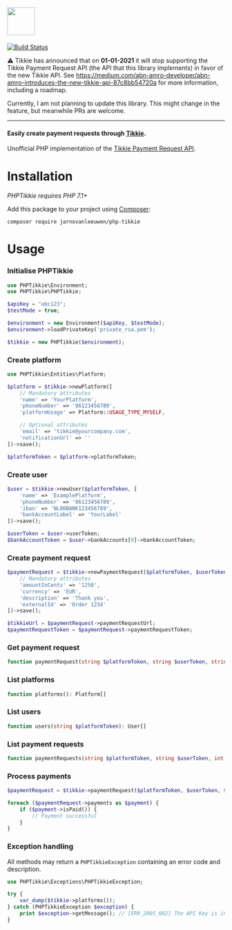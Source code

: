 

# <img src="https://user-images.githubusercontent.com/1358997/33891467-4e1a15ea-df56-11e7-98a0-ecc3e1ec07f0.png" width="64">

[![Build Status](https://travis-ci.com/jarnovanleeuwen/php-tikkie.svg?branch=master)](https://travis-ci.com/jarnovanleeuwen/php-tikkie)

⚠️ Tikkie has announced that on **01-01-2021** it will stop supporting the Tikkie Payment Request API (the API that this library implements) in favor of the new Tikkie API. See https://medium.com/abn-amro-developer/abn-amro-introduces-the-new-tikkie-api-87c8bb54720a for more information, including a roadmap.

Currently, I am not planning to update this library. This might change in the feature, but meanwhile PRs are welcome.

---

#### Easily create payment requests through [Tikkie](https://tikkie.me/).

Unofficial PHP implementation of the [Tikkie Payment Request API](https://developer.abnamro.com/content/tikkie).

# Installation

*PHPTikkie requires PHP 7.1+*

Add this package to your project using [Composer](https://getcomposer.org/):

`composer require jarnovanleeuwen/php-tikkie`

# Usage

### Initialise PHPTikkie
```php
use PHPTikkie\Environment;
use PHPTikkie\PHPTikkie;

$apiKey = "abc123";
$testMode = true;

$environment = new Environment($apiKey, $testMode);
$environment->loadPrivateKey('private_rsa.pem');

$tikkie = new PHPTikkie($environment);
```

### Create platform
```php
use PHPTikkie\Entities\Platform;

$platform = $tikkie->newPlatform([
    // Mandatory attributes
    'name' => 'YourPlatform',
    'phoneNumber' => '06123456789',
    'platformUsage' => Platform::USAGE_TYPE_MYSELF,

    // Optional attributes
    'email' => 'tikkie@yourcompany.com',
    'notificationUrl' => ''
])->save();

$platformToken = $platform->platformToken;
```

### Create user
```php
$user = $tikkie->newUser($platformToken, [
    'name' => 'ExamplePlatform',
    'phoneNumber' => '06123456789',
    'iban' => 'NL00BANK123456789',
    'bankAccountLabel' => 'YourLabel'
])->save();

$userToken = $user->userToken;
$bankAccountToken = $user->bankAccounts[0]->bankAccountToken;
```

### Create payment request
```php
$paymentRequest = $tikkie->newPaymentRequest($platformToken, $userToken, $bankAccountToken, [
    // Mandatory attributes
    'amountInCents' => '1250',
    'currency' => 'EUR',
    'description' => 'Thank you',
    'externalId' => 'Order 1234'
])->save();

$tikkieUrl = $paymentRequest->paymentRequestUrl;
$paymentRequestToken = $paymentRequest->paymentRequestToken;
```

### Get payment request
```php
function paymentRequest(string $platformToken, string $userToken, string $paymentRequestToken): PaymentRequest
```

### List platforms
```php
function platforms(): Platform[]
```

### List users
```php
function users(string $platformToken): User[]
```

### List payment requests
```php
function paymentRequests(string $platformToken, string $userToken, int $offset, int $limit, DateTimeInterface $fromDate = null, DateTimeInterface $toDate = null): PaymentRequest[]
```

### Process payments
```php
$paymentRequest = $tikkie->paymentRequest($platformToken, $userToken, $paymentRequestToken);

foreach ($paymentRequest->payments as $payment) {
    if ($payment->isPaid()) {
        // Payment successful
    }
}
```

### Exception handling
All methods may return a `PHPTikkieException` containing an error code and description.

```php
use PHPTikkie\Exceptions\PHPTikkieException;

try {
    var_dump($tikkie->platforms());
} catch (PHPTikkieException $exception) {
    print $exception->getMessage(); // [ERR_2005_002] The API Key is invalid for the requested resource | traceId: 6fda2ce8-225d-4ca2-920a-b687c7aeb2f3 | (see https://developer.abnamro.com/get-started#obtaining-an-api-key)
}
